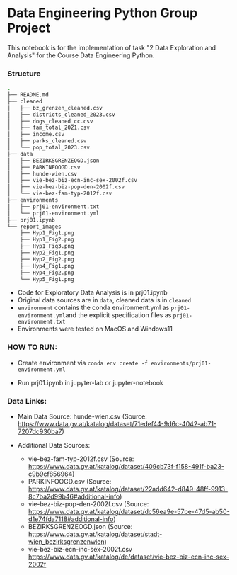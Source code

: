 # Data Engineering Python Group Project
This notebook is for the implementation of task "2 Data Exploration and Analysis" for the Course Data Engineering Python. 

### Structure 
```bash
.
├── README.md
├── cleaned
│   ├── bz_grenzen_cleaned.csv
│   ├── districts_cleaned_2023.csv
│   ├── dogs_cleaned_cc.csv
│   ├── fam_total_2021.csv
│   ├── income.csv
│   ├── parks_cleaned.csv
│   └── pop_total_2023.csv
├── data
│   ├── BEZIRKSGRENZEOGD.json
│   ├── PARKINFOOGD.csv
│   ├── hunde-wien.csv
│   ├── vie-bez-biz-ecn-inc-sex-2002f.csv
│   ├── vie-bez-biz-pop-den-2002f.csv
│   └── vie-bez-fam-typ-2012f.csv
├── environments
│   ├── prj01-environment.txt
│   └── prj01-environment.yml
├── prj01.ipynb
└── report_images
    ├── Hyp1_Fig1.png
    ├── Hyp1_Fig2.png
    ├── Hyp1_Fig3.png
    ├── Hyp2_Fig1.png
    ├── Hyp2_Fig2.png
    ├── Hyp4_Fig1.png
    ├── Hyp4_Fig2.png
    └── Hyp5_Fig1.png

```
- Code for Exploratory Data Analysis is in prj01.ipynb
- Original data sources are in `data`, cleaned data is in `cleaned`
- `environment` contains the conda environment.yml as `prj01-environment.yml`and the explicit specification files as `prj01-environment.txt`
- Environments were tested on MacOS and Windows11

### HOW TO RUN: 

- Create environment via `conda env create -f environments/prj01-environment.yml`

- Run prj01.ipynb in jupyter-lab or jupyter-notebook

### Data Links: 

- Main Data Source: hunde-wien.csv (Source: https://www.data.gv.at/katalog/dataset/71edef44-9d6c-4042-ab71-7207dc930ba7)
- Additional Data Sources:
  
  - vie-bez-fam-typ-2012f.csv (Source: https://www.data.gv.at/katalog/dataset/409cb73f-f158-491f-ba23-c9b9cf856964)
  - PARKINFOOGD.csv (Source: https://www.data.gv.at/katalog/dataset/22add642-d849-48ff-9913-8c7ba2d99b46#additional-info)
  - vie-bez-biz-pop-den-2002f.csv (Source: https://www.data.gv.at/katalog/dataset/dc56ea9e-57be-47d5-ab50-d1e74fda7118#additional-info) 
  - BEZIRKSGRENZEOGD.json (Source: https://www.data.gv.at/katalog/dataset/stadt-wien_bezirksgrenzenwien)
  - vie-bez-biz-ecn-inc-sex-2002f.csv https://www.data.gv.at/katalog/de/dataset/vie-bez-biz-ecn-inc-sex-2002f
  
  

